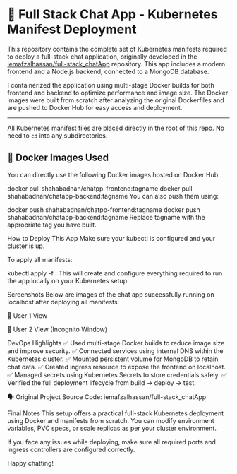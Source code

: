 # 🧩 Full Stack Chat App - Kubernetes Manifest Deployment

This repository contains the complete set of Kubernetes manifests required to deploy a full-stack chat application, originally developed in the [iemafzalhassan/full-stack_chatApp](https://github.com/iemafzalhassan/full-stack_chatApp.git) repository. This app includes a modern frontend and a Node.js backend, connected to a MongoDB database.

I containerized the application using multi-stage Docker builds for both frontend and backend to optimize performance and image size. The Docker images were built from scratch after analyzing the original Dockerfiles and are pushed to Docker Hub for easy access and deployment.

---

All Kubernetes manifest files are placed directly in the root of this repo. No need to `cd` into any subdirectories.

## 🚀 Docker Images Used

You can directly use the following Docker images hosted on Docker Hub:

docker pull shahabadnan/chatpp-frontend:tagname
docker pull shahabadnan/chatapp-backend:tagname
You can also push them using:

docker push shahabadnan/chatpp-frontend:tagname
docker push shahabadnan/chatapp-backend:tagname
Replace tagname with the appropriate tag you have built.

How to Deploy This App
Make sure your kubectl is configured and your cluster is up.

To apply all manifests:

kubectl apply -f .
This will create and configure everything required to run the app locally on your Kubernetes setup.

Screenshots
Below are images of the chat app successfully running on localhost after deploying all manifests:

👤 User 1 View

👤 User 2 View (Incognito Window)

DevOps Highlights
✅ Used multi-stage Docker builds to reduce image size and improve security.
✅ Connected services using internal DNS within the Kubernetes cluster.
✅ Mounted persistent volume for MongoDB to retain chat data.
✅ Created ingress resource to expose the frontend on localhost.
✅ Managed secrets using Kubernetes Secrets to store credentials safely.
✅ Verified the full deployment lifecycle from build → deploy → test.

🗣 Original Project
Source Code: iemafzalhassan/full-stack_chatApp

Final Notes
This setup offers a practical full-stack Kubernetes deployment using Docker and manifests from scratch. You can modify environment variables, PVC specs, or scale replicas as per your cluster environment.

If you face any issues while deploying, make sure all required ports and ingress controllers are configured correctly.

Happy chatting!
